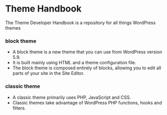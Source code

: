 # Theme Handbook

The Theme Developer Handbook is a repository for all things WordPress themes

###  block theme
- A block theme is a new theme that you can use from WordPress version 5.9. 
- It is built mainly using HTML and a theme configuration file. 
- The block theme is composed entirely of blocks, allowing you to edit all parts of your site in the Site Editor.

### classic theme

- A classic theme primarily uses PHP, JavaScript and CSS. 
- Classic themes take advantage of WordPress PHP functions, hooks and filters.